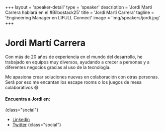 +++
layout = 'speaker-detail'
type = 'speaker'
description = 'Jordi Martí Carrera hablará en el #Bilbostack25'
title = 'Jordi Martí Carrera'
tagline = 'Engineering Manager en LIFULL Connect'
image = 'img/speakers/jordi.jpg'
+++
# Jordi Martí Carrera

Con más de 20 años de experiencia en el mundo del desarrollo, he trabajado en equipos muy diversos, ayudando a crecer a personas y a diferentes negocios gracias al uso de la tecnología.  

Me apasiona crear soluciones nuevas en colaboración con otras personas. Será por eso me encantan los escape rooms o los juegos de mesa colaborativos 😅

#### Encuentra a Jordi en:
{class="social"}
* [Linkedin](https://www.linkedin.com/in/jmarti-heedrox/)
* [Twitter](https://twitter.com/itortv)
  {class="social"}